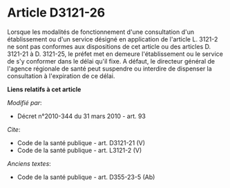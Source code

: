 # Article D3121-26

Lorsque les modalités de fonctionnement d'une consultation d'un établissement ou d'un service désigné en application de
l'article L. 3121-2 ne sont pas conformes aux dispositions de cet article ou des articles D. 3121-21 à D. 3121-25, le préfet
met en demeure l'établissement ou le service de s'y conformer dans le délai qu'il fixe. A défaut, le directeur général de
l'agence régionale de santé peut suspendre ou interdire de dispenser la consultation à l'expiration de ce délai.

**Liens relatifs à cet article**

_Modifié par_:

  - Décret n°2010-344 du 31 mars 2010 - art. 93

_Cite_:

  - Code de la santé publique - art. D3121-21 (V)
  - Code de la santé publique - art. L3121-2 (V)

_Anciens textes_:

  - Code de la santé publique - art. D355-23-5 (Ab)

